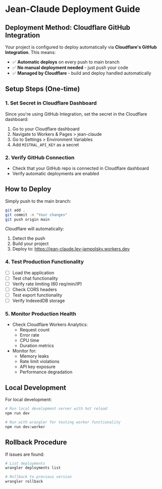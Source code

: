 # Jean-Claude Deployment Guide

## Deployment Method: Cloudflare GitHub Integration

Your project is configured to deploy automatically via **Cloudflare's GitHub Integration**. This means:
- ✅ **Automatic deploys** on every push to main branch
- ✅ **No manual deployment needed** - just push your code
- ✅ **Managed by Cloudflare** - build and deploy handled automatically

## Setup Steps (One-time)

### 1. Set Secret in Cloudflare Dashboard
Since you're using GitHub Integration, set the secret in the Cloudflare dashboard:
1. Go to your Cloudflare dashboard
2. Navigate to Workers & Pages > jean-claude
3. Go to Settings > Environment Variables
4. Add `MISTRAL_API_KEY` as a secret

### 2. Verify GitHub Connection
- Check that your GitHub repo is connected in Cloudflare dashboard
- Verify automatic deployments are enabled

## How to Deploy
Simply push to the main branch:
```bash
git add .
git commit -m "Your changes"
git push origin main
```

Cloudflare will automatically:
1. Detect the push
2. Build your project
3. Deploy to: https://jean-claude.lev-jampolsky.workers.dev

### 4. Test Production Functionality
- [ ] Load the application
- [ ] Test chat functionality
- [ ] Verify rate limiting (60 req/min/IP)
- [ ] Check CORS headers
- [ ] Test export functionality
- [ ] Verify IndexedDB storage

### 5. Monitor Production Health
- Check Cloudflare Workers Analytics:
  - Request count
  - Error rate
  - CPU time
  - Duration metrics
- Monitor for:
  - Memory leaks
  - Rate limit violations
  - API key exposure
  - Performance degradation

## Local Development
For local development:
```bash
# Run local development server with hot reload
npm run dev

# Run with wrangler for testing worker functionality
npm run dev:worker
```

## Rollback Procedure
If issues are found:
```bash
# List deployments
wrangler deployments list

# Rollback to previous version
wrangler rollback
```